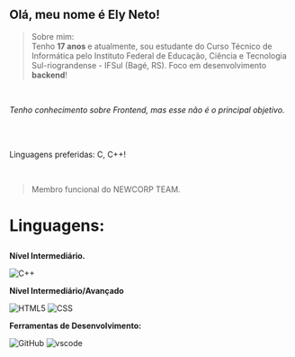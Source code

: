



<p align="left"> 
   <section id = section-nome >
      <h1>Olá, meu nome é <strong>Ely Neto!</strong></n2>
   </section>
   
</p>
  

 > Sobre mim: <br> Tenho <strong> 17 anos </strong> e atualmente, sou estudante do Curso Técnico de Informática pelo Instituto Federal de Educação, Ciência e Tecnologia Sul-riograndense - IFSul (Bagé, RS). Foco em desenvolvimento <strong> backend</strong>!<br>
   

  <br>

  *Tenho conhecimento sobre Frontend, mas esse não é o principal objetivo.*
  
  <br>
  <br>

  Linguagens preferidas: C, C++!

  <br>

  > Membro funcional do NEWCORP TEAM.

 <h1>
 
 **Linguagens:**
 </h1>

 <p><strong>Nível Intermediário.</strong></p>

 ![C++](https://img.shields.io/badge/C%2B%2B-00599C?style=for-the-badge&logo=c%2B%2B&logoColor=white)
 <p><strong>Nível Intermediário/Avançado</strong></p>

 ![HTML5](https://img.shields.io/badge/HTML5-E34F26?style=for-the-badge&logo=html5&logoColor=white)
 ![CSS](https://img.shields.io/badge/CSS-239120?style=for-the-badge&logo=css3&logoColor=white)

 <rect xmlns="http://www.w3.org/2000/svg" width="33" height="20" fill="#555"/>
 

 **Ferramentas de Desenvolvimento:** 

 ![GitHub](https://img.shields.io/badge/GitHub-000000?style=for-the-badge&logo=github&logoColor=white) 
 ![vscode](https://img.shields.io/badge/Visual_Studio_Code-0078D4?style=for-the-badge&logo=visual%20studio%20code&logoColor=white)
 
